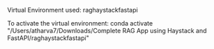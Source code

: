 Virtual Environment used: raghaystackfastapi

To activate the virtual environment:
conda activate "/Users/atharva7/Downloads/Complete RAG App using Haystack and FastAPI/raghaystackfastapi"